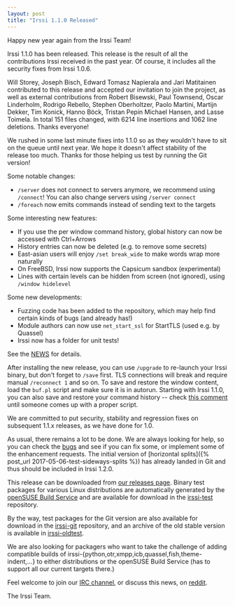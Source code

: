 ```yaml
---
layout: post
title: "Irssi 1.1.0 Released"
---
```


Happy new year again from the Irssi Team!

Irssi 1.1.0 has been released. This release is the result of all the
contributions Irssi received in the past year. Of course, it includes
all the security fixes from Irssi 1.0.6.

Will Storey, Joseph Bisch, Edward Tomasz Napierala and Jari Matitainen
contributed to this release and accepted our invitation to join the
project, as well as external contributions from Robert Bisewski, Paul
Townsend, Oscar Linderholm, Rodrigo Rebello, Stephen Oberholtzer,
Paolo Martini, Martijn Dekker, Tim Konick, Hanno Böck, Tristan Pepin
Michael Hansen, and Lasse Toimela. In total 151 files changed, with
6214 line insertions and 1062 line deletions.  Thanks everyone!

We rushed in some last minute fixes into 1.1.0 so as they wouldn't
have to sit on the queue until next year. We hope it doesn't affect
stability of the release too much. Thanks for those helping us test by
running the Git version!

Some notable changes:

 - `/server` does not connect to servers anymore, we recommend using `/connect`! You can also change servers using `/server connect`
 - `/foreach` now emits commands instead of sending text to the targets

Some interesting new features:

 - If you use the per window command history, global history can now be accessed with Ctrl+Arrows
 - History entries can now be deleted (e.g. to remove some secrets)
 - East-asian users will enjoy `/set break_wide` to make words wrap more naturally
 - On FreeBSD, Irssi now supports the Capsicum sandbox (experimental)
 - Lines with certain levels can be hidden from screen (not ignored), using `/window hidelevel`

Some new developments:

 - Fuzzing code has been added to the repository, which may help find certain kinds of bugs (and already has!)
 - Module authors can now use `net_start_ssl` for StartTLS (used e.g. by Quassel)
 - Irssi now has a folder for unit tests!

See the [NEWS](/NEWS/#news-v1-1-0) for
details.

After installing the new release, you can use `/upgrade` to re-launch
your Irssi binary, but don't forget to `/save` first. TLS connections
will break and require manual `/reconnect 1` and so on. To save and
restore the window content, load the `buf.pl` script and make sure it
is in autorun. Starting with Irssi 1.1.0, you can also save and
restore your command history -- check [this
comment](//github.com/irssi/irssi/pull/762#issuecomment-334609440)
until someone comes up with a proper script.

We are committed to put security, stability and regression fixes on
subsequent 1.1.x releases, as we have done for 1.0.

As usual, there remains a lot to be done. We are always looking for
help, so you can check the [bugs](//github.com/irssi/irssi/labels/bug)
and see if you can fix some, or implement some of the enhancement
requests. The initial version of [horizontal splits]({% post_url
2017-05-06-test-sideways-splits %}) has already landed in Git and thus
should be included in Irssi 1.2.0.

This release can be downloaded from [our releases
page](/NEWS/#news-v1-1-0). Binary test packages
for various Linux distributions are automatically generated by the
[openSUSE Build Service](https://build.opensuse.org/) and are
available for download in the
[irssi-test](https://software.opensuse.org/download.html?project=home:ailin_nemui:irssi-test;package=irssi)
repository.

By the way, test packages for the Git version are also available for
download in the
[irssi-git](https://software.opensuse.org/download.html?project=home:ailin_nemui:irssi-git;package=irssi-git)
repository, and an archive of the old stable version is available in
[irssi-oldtest](https://software.opensuse.org/download.html?project=home:ailin_nemui:irssi-oldtest;package=irssi).

We are also looking for packagers who want to take the challenge of
adding compatible builds of
irssi-{python,otr,xmpp,icb,quassel,fish,theme-indent,...} to either
distributions or the openSUSE Build Service (has to support all our
current targets there.)

Feel welcome to join our [IRC channel](/support/irc), or discuss this
news, on
[reddit](https://www.reddit.com/r/linux/comments/7qq1lt/irssi_110_released/).

The Irssi Team.

